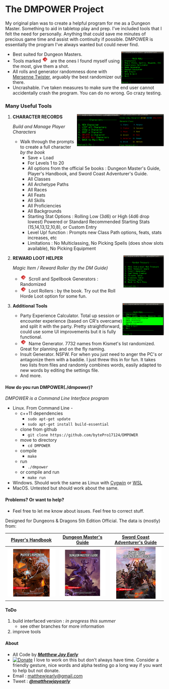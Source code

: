 
# The DMPOWER Project

My original plan was to create a helpful program for me as a Dungeon Master. Something to aid in tabletop play and prep. I've included tools that I felt the need for personally. Anything that could save me minutes of precious game time and assist with continuity if possible. DMPOWER is essentially the program I've always wanted but could never find. 

<img src="img/cliscreenshot.png" height="102px" align="right">

 * Best suited for Dungeon Masters.  
 * Tools marked ![tinyredgem](img/tinyredgem.png) are the ones I found myself using the most, give them a shot.
 * All rolls and generator randomness done with [Mersenne Twister](https://en.wikipedia.org/wiki/Mersenne_Twister), arguably the best randomizer out there.
 * Uncrashable. I've taken measures to make sure the end user cannot accidentally crash the program. You can do no wrong. Go crazy testing.

### Many Useful Tools

<img src="img/cliscreenshot_characters2.png" height="102px" align="right">

<img src="img/cliscreenshot_characters.png" height="102px" align="right">
        
1. **CHARACTER RECORDS** 

    _Build and Manage Player Characters_
    
    * Walk through the prompts to create a full character _by the book_
        * Save + Load
        * For Levels 1 to 20
        * All options from the official 5e books : Dungeon Master's Guide, Player's Handbook, and Sword Coast Adventurer's Guide.  
        * All Classes
        * All Archetype Paths
        * All Races
        * All Feats 
        * All Skills 
        * All Proficiencies 
        * All Backgrounds
        * Starting Stat Options : Rolling Low (3d6) or High (4d6 drop lowest) Powered or Standard Recommended Starting Stats (15,14,13,12,10,8), or Custom Entry
        * Level Up! function : Prompts new Class Path options, feats, stats increases, etc
        * Limitations : No Multiclassing, No Picking Spells (does show slots available), No Picking Equipment

<img src="img/cliscreenshot_treasure.png" height="102px" align="right">

2. **REWARD LOOT HELPER** 

    _Magic Item / Reward Roller (by the DM Guide)_
    
    * ![tinyredgem](img/tinyredgem.png) Scroll and Spellbook Generators : Randomized
    * ![tinyredgem](img/tinyredgem.png) Loot Rollers : by the book. Try out the Roll Horde Loot option for some fun.

<img src="img/cliscreenshot_other_tools.png" height="102px" align="right">

3. **Additional Tools**  

    * Party Experience Calculator. Total up session or encounter experience (based on CR's overcame) and split it with the party. Pretty straightforward, could use some UI improvements but it is fully functional.
    * ![tinyredgem](img/tinyredgem.png) Name Generator. 7732 names from Kismet's list randomized. Great for planning and on the fly naming.   
    * Insult Generator. NSFW. For when you just need to anger the PC's or antagonize them with a baddie. I just threw this in for fun. It takes two lists from files and randomly combines words, easily adapted to new words by editing the settings file.
    * And more. 

#### How do you run DMPOWER(./dmpower)?  

_DMPOWER is a Command Line Interface program_

* Linux. From Command Line -
    * c++11 dependencies
        * ````sudo apt-get update````
        * ````sudo apt-get install build-essential````
    * clone from github
        * ````git clone https://github.com/bytePro17124/DMPOWER````
    * move to directory
        * ````cd DMPOWER````
	* compile 
		* ````make````
	* run 
		* ````./dmpower````
	* or compile and run 
		* ````make run````
* Windows. Should work the same as Linux with [Cygwin](https://www.cygwin.com/) or [WSL](https://msdn.microsoft.com/commandline/wsl/about)
* MacOS. Untested but should work about the same.

#### Problems? Or want to help?
  
* Feel free to let me know about issues. Feel free to correct stuff. 

Designed for Dungeons & Dragons 5th Edition Official. The data is (mostly) from:
 
 | [Player's Handbook](http://dnd.wizards.com/products/tabletop-games/rpg-products/rpg_playershandbook) | [Dungeon Master's Guide](http://dnd.wizards.com/products/tabletop-games/rpg-products/dungeon-masters-guide) | [Sword Coast Adventurer's Guide](http://dnd.wizards.com/products/tabletop-games/rpg-products/sc-adventurers-guide) |
 | --- | --- | --- |
 | [![phb](img/DnD_PHB.png)](http://dnd.wizards.com/products/tabletop-games/rpg-products/rpg_playershandbook) | [![dmg](img/DnD_DMG.png)](http://dnd.wizards.com/products/tabletop-games/rpg-products/rpg_playershandbook) | [![scag](img/DnD_SCAG.png)](http://dnd.wizards.com/products/tabletop-games/rpg-products/rpg_playershandbook) |

#### ToDo

1. build interfaced version : _in progress this summer_ 
    * see other branches for more information
2. improve tools


#### About

* All Code by [**_Matthew Jay Early_**](https://twitter.com/matthewjayearly) 
* [![Donate](https://img.shields.io/badge/Donate-PayPal-green.svg)](https://www.paypal.com/cgi-bin/webscr?cmd=_s-xclick&hosted_button_id=45RLH5HDMQZYC) I love to work on this but don't always have time. Consider a friendly gesture, nice words and alpha testing go a long way if you want to help but not donate. 
* Email : [matthewjearly@gmail.com](mailto::matthewjearly@gmail.com) 
* Tweet : [**_@matthewjayearly_**](https://twitter.com/matthewjayearly) 
